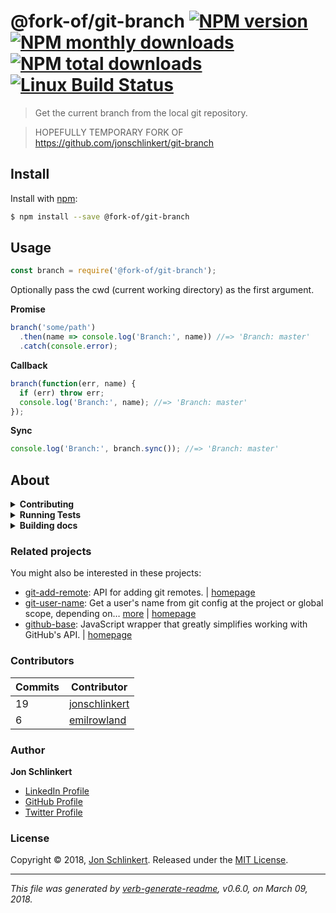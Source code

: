 # @fork-of/git-branch [![NPM version](https://img.shields.io/npm/v/@fork-of/git-branch.svg?style=flat)](https://www.npmjs.com/package/@fork-of/git-branch) [![NPM monthly downloads](https://img.shields.io/npm/dm/@fork-of/git-branch.svg?style=flat)](https://npmjs.org/package/@fork-of/git-branch) [![NPM total downloads](https://img.shields.io/npm/dt/@fork-of/git-branch.svg?style=flat)](https://npmjs.org/package/@fork-of/git-branch) [![Linux Build Status](https://img.shields.io/travis/jonschlinkert/@fork-of/git-branch.svg?style=flat&label=Travis)](https://travis-ci.org/jonschlinkert/@fork-of/git-branch)

> Get the current branch from the local git repository.

> HOPEFULLY TEMPORARY FORK OF https://github.com/jonschlinkert/git-branch


## Install

Install with [npm](https://www.npmjs.com/):

```sh
$ npm install --save @fork-of/git-branch
```

## Usage

```js
const branch = require('@fork-of/git-branch');
```

Optionally pass the cwd (current working directory) as the first argument.

**Promise**

```js
branch('some/path')
  .then(name => console.log('Branch:', name)) //=> 'Branch: master'
  .catch(console.error);
```

**Callback**

```js
branch(function(err, name) {
  if (err) throw err;
  console.log('Branch:', name); //=> 'Branch: master'
});
```

**Sync**

```js
console.log('Branch:', branch.sync()); //=> 'Branch: master'
```

## About

<details>
<summary><strong>Contributing</strong></summary>

Pull requests and stars are always welcome. For bugs and feature requests, [please create an issue](../../issues/new).

</details>

<details>
<summary><strong>Running Tests</strong></summary>

Running and reviewing unit tests is a great way to get familiarized with a library and its API. You can install dependencies and run tests with the following command:

```sh
$ npm install && npm test
```

</details>

<details>
<summary><strong>Building docs</strong></summary>

_(This project's readme.md is generated by [verb](https://github.com/verbose/verb-generate-readme), please don't edit the readme directly. Any changes to the readme must be made in the [.verb.md](.verb.md) readme template.)_

To generate the readme, run the following command:

```sh
$ npm install -g verbose/verb#dev verb-generate-readme && verb
```

</details>

### Related projects

You might also be interested in these projects:

* [git-add-remote](https://www.npmjs.com/package/git-add-remote): API for adding git remotes. | [homepage](https://github.com/jonschlinkert/git-add-remote "API for adding git remotes.")
* [git-user-name](https://www.npmjs.com/package/git-user-name): Get a user's name from git config at the project or global scope, depending on… [more](https://github.com/jonschlinkert/git-user-name) | [homepage](https://github.com/jonschlinkert/git-user-name "Get a user's name from git config at the project or global scope, depending on what git uses in the current context.")
* [github-base](https://www.npmjs.com/package/github-base): JavaScript wrapper that greatly simplifies working with GitHub's API. | [homepage](https://github.com/jonschlinkert/github-base "JavaScript wrapper that greatly simplifies working with GitHub's API.")

### Contributors

| **Commits** | **Contributor** | 
| --- | --- |
| 19 | [jonschlinkert](https://github.com/jonschlinkert) |
| 6 | [emilrowland](https://github.com/emilrowland) |

### Author

**Jon Schlinkert**

* [LinkedIn Profile](https://linkedin.com/in/jonschlinkert)
* [GitHub Profile](https://github.com/jonschlinkert)
* [Twitter Profile](https://twitter.com/jonschlinkert)

### License

Copyright © 2018, [Jon Schlinkert](http://github.com/https://github.com/jonschlinkert).
Released under the [MIT License](LICENSE).

***

_This file was generated by [verb-generate-readme](https://github.com/verbose/verb-generate-readme), v0.6.0, on March 09, 2018._
